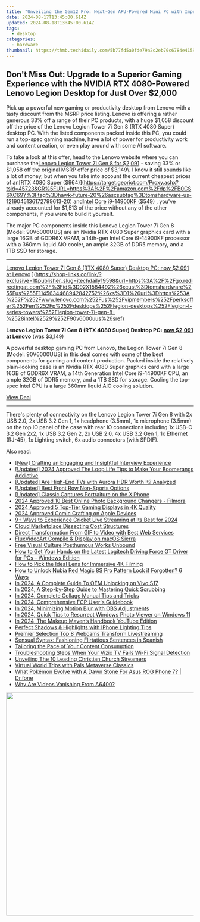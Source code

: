 ```yaml
---
title: "Unveiling the Gem12 Pro: Next-Gen APU-Powered Mini PC with Impressive OCuLink Support & Embedded Display for Optimal User Experience"
date: 2024-08-17T13:45:00.614Z
updated: 2024-08-18T13:45:00.614Z
tags:
  - desktop
categories:
  - hardware
thumbnail: https://thmb.techidaily.com/5b77fd5a0fde79a2c2eb70c6784e4159441548e492bf849faab165ff42ddbd19.jpg
---
```


## Don't Miss Out: Upgrade to a Superior Gaming Experience with the NVIDIA RTX 4080-Powered Lenovo Legion Desktop for Just Over $2,000

Pick up a powerful new gaming or productivity desktop from Lenovo with a tasty discount from the MSRP price listing. Lenovo is offering a rather generous 33% off a range of their PC products, with a huge $1,058 discount off the price of the Lenovo Legion Tower 7i Gen 8 (RTX 4080 Super) desktop PC. With the listed components packed inside this PC, you could run a top-spec gaming machine, have a lot of power for productivity work and content creation, or even play around with some AI software.

 To take a look at this offer, head to the Lenovo website where you can purchase the[Lenovo Legion Tower 7i Gen 8 for $2,091](https://shop-links.co/link/?exclusive=1&publisher_slug=itechdaily19598&url=https%3A%2F%2Fgo.redirectingat.com%2F%3Fid%3D92X1584492%26xcust%3Dtomshardware%255Fus%255F7250785057104458830%26xs%3D1%26url%3Dhttps%253A%252F%252Fwww.lenovo.com%252Fus%252Fvipmembers%252Fperksoffer%252Fen%252Fp%252Fdesktops%252Flegion-desktops%252Flegion-t-series-towers%252Flegion-tower-7i-gen-8-%2528intel%2529%252F90v6000uus%26sref%3Dhttps%253A%252F%252Fwww.tomshardware.com%252Fdesktops%252Fgaming-pcs%252Flenovos-rtx-4080-super-powered-legion-tower-desktop-pc-now-only-dollar1058) \- saving 33% or $1,058 off the original MSRP offer price of $3,149\. I know it still sounds like a lot of money, but when you take into account the current cheapest prices of an[RTX 4080 Super ($964)](https://target.georiot.com/Proxy.ashx?tsid=45723&GR%5FURL=https%3A%2F%2Famazon.com%2Fdp%2FB0CS6XC69Y%3Ftag%3Dhawk-future-20%26ascsubtag%3Dtomshardware-us-1219045136172799613-20) and[Intel Core i9-14900KF ($549)](https://www.bhphotovideo.com/c/product/1781470-REG/intel%5Fbx8071514900kf%5Fcore%5Fi9%5F14900kf%5F24%5Fcore%5Flga.html?BI=20811&KBID=16572&SID=tomshardware-us-1040869819776067337) , you've already accounted for $1,513 of the price without any of the other components, if you were to build it yourself.

 The major PC components inside this Lenovo Legion Tower 7i Gen 8 (Model: 90V6000UUS) are an Nvidia RTX 4080 Super graphics card with a large 16GB of GDDR6X VRAM, a 14th-gen Intel Core i9-14900KF processor with a 360mm liquid AIO cooler, an ample 32GB of DDR5 memory, and a 1TB SSD for storage.

---

[Lenovo Legion Tower 7i Gen 8 (RTX 4080 Super) Desktop PC: now $2,091 at Lenovo](https://cdn.mos.cms.futurecdn.net/YedtNpP3DEhALxoz7LrgEP-200-100.png "Lenovo Legion Tower 7i Gen 8 (RTX 4080 Super) Desktop PC: now $2,091 at Lenovo") ](https://shop-links.co/link/?exclusive=1&publisher_slug=itechdaily19598&url=https%3A%2F%2Fgo.redirectingat.com%2F%3Fid%3D92X1584492%26xcust%3Dtomshardware%255Fus%255F1145634468942842752%26xs%3D1%26url%3Dhttps%253A%252F%252Fwww.lenovo.com%252Fus%252Fvipmembers%252Fperksoffer%252Fen%252Fp%252Fdesktops%252Flegion-desktops%252Flegion-t-series-towers%252Flegion-tower-7i-gen-8-%2528intel%2529%252F90v6000uus%26sref)

 **Lenovo Legion Tower 7i Gen 8 (RTX 4080 Super) Desktop PC:** [**now $2,091 at Lenovo**](https://shop-links.co/link/?exclusive=1&publisher_slug=itechdaily19598&url=https%3A%2F%2Fgo.redirectingat.com%2F%3Fid%3D92X1584492%26xcust%3Dtomshardware%255Fus%255F2325518139888706207%26xs%3D1%26url%3Dhttps%253A%252F%252Fwww.lenovo.com%252Fus%252Fvipmembers%252Fperksoffer%252Fen%252Fp%252Fdesktops%252Flegion-desktops%252Flegion-t-series-towers%252Flegion-tower-7i-gen-8-%2528intel%2529%252F90v6000uus%26sref) (was $3,149)

 A powerful desktop gaming PC from Lenovo, the Legion Tower 7i Gen 8 (Model: 90V6000UUS) in this deal comes with some of the best components for gaming and content production. Packed inside the relatively plain-looking case is an Nvidia RTX 4080 Super graphics card with a large 16GB of GDDR6X VRAM, a 14th Generation Intel Core i9-14900KF CPU, an ample 32GB of DDR5 memory, and a 1TB SSD for storage. Cooling the top-spec Intel CPU is a large 360mm liquid AIO cooling solution.

[View Deal](https://shop-links.co/link/?exclusive=1&publisher_slug=itechdaily19598&url=https%3A%2F%2Fgo.redirectingat.com%2F%3Fid%3D92X1584492%26xcust%3Dtomshardware%255Fus%255F1145634468942842752%26xs%3D1%26url%3Dhttps%253A%252F%252Fwww.lenovo.com%252Fus%252Fvipmembers%252Fperksoffer%252Fen%252Fp%252Fdesktops%252Flegion-desktops%252Flegion-t-series-towers%252Flegion-tower-7i-gen-8-%2528intel%2529%252F90v6000uus%26sref)

---

 There's plenty of connectivity on the Lenovo Legion Tower 7i Gen 8 with 2x USB 2.0, 2x USB 3.2 Gen 1, 1x headphone (3.5mm), 1x microphone (3.5mm) on the top IO panel of the case with rear IO connections including 1x USB-C 3.2 Gen 2x2, 1x USB 3.2 Gen 2, 2x USB 2.0, 4x USB 3.2 Gen 1, 1x Ethernet (RJ-45), 1x Lighting switch, 6x audio connectors (with SPDIF).

<ins class="adsbygoogle"
     style="display:block"
     data-ad-format="autorelaxed"
     data-ad-client="ca-pub-7571918770474297"
     data-ad-slot="1223367746"></ins>



<ins class="adsbygoogle"
     style="display:block"
     data-ad-client="ca-pub-7571918770474297"
     data-ad-slot="8358498916"
     data-ad-format="auto"
     data-full-width-responsive="true"></ins>

<span class="atpl-alsoreadstyle">Also read:</span>
<div><ul>
<li><a href="https://extra-hints.techidaily.com/new-crafting-an-engaging-and-insightful-interview-experience/"><u>[New] Crafting an Engaging and Insightful Interview Experience</u></a></li>
<li><a href="https://instagram-video-recordings.techidaily.com/updated-2024-approved-the-loop-life-tips-to-make-your-boomerangs-addictive/"><u>[Updated] 2024 Approved  The Loop Life  Tips to Make Your Boomerangs Addictive</u></a></li>
<li><a href="https://extra-hints.techidaily.com/updated-are-high-end-tvs-with-aurora-hdr-worth-it-analyzed/"><u>[Updated] Are High-End TVs with Aurora HDR Worth It? Analyzed</u></a></li>
<li><a href="https://extra-hints.techidaily.com/updated-best-front-row-non-sports-options/"><u>[Updated] Best Front Row Non-Sports Options</u></a></li>
<li><a href="https://extra-hints.techidaily.com/updated-classic-captures-portraiture-on-the-xiphone/"><u>[Updated] Classic Captures  Portraiture on the XiPhone</u></a></li>
<li><a href="https://extra-information.techidaily.com/2024-approved-10-best-online-photo-background-changers-filmora/"><u>2024 Approved  10 Best Online Photo Background Changers - Filmora</u></a></li>
<li><a href="https://extra-hints.techidaily.com/2024-approved-5-top-tier-gaming-displays-in-4k-quality/"><u>2024 Approved  5 Top-Tier Gaming Displays in 4K Quality</u></a></li>
<li><a href="https://extra-hints.techidaily.com/2024-approved-comic-crafting-on-apple-devices/"><u>2024 Approved  Comic Crafting on Apple Devices</u></a></li>
<li><a href="https://extra-hints.techidaily.com/9plus-ways-to-experience-cricket-live-streaming-at-its-best-for-2024/"><u>9+ Ways to Experience Cricket Live Streaming at Its Best for 2024</u></a></li>
<li><a href="https://extra-hints.techidaily.com/cloud-marketplace-dissecting-cost-structures/"><u>Cloud Marketplace  Dissecting Cost Structures</u></a></li>
<li><a href="https://extra-hints.techidaily.com/direct-transformation-from-gif-to-video-with-best-web-services/"><u>Direct Transformation From GIF to Video with Best Web Services</u></a></li>
<li><a href="https://extra-hints.techidaily.com/fluxvideoart-compile-and-display-on-macos-sierra/"><u>FluxVideoArt  Compile & Display on macOS Sierra</u></a></li>
<li><a href="https://extra-hints.techidaily.com/free-visual-culture-posthumous-works-unbound/"><u>Free Visual Culture  Posthumous Works Unbound</u></a></li>
<li><a href="https://win-dash.techidaily.com/how-to-get-your-hands-on-the-latest-logitech-driving-force-gt-driver-for-pcs-windows-edition/"><u>How to Get Your Hands on the Latest Logitech Driving Force GT Driver for PCs - Windows Edition</u></a></li>
<li><a href="https://extra-hints.techidaily.com/how-to-pick-the-ideal-lens-for-immersive-4k-filming/"><u>How to Pick the Ideal Lens for Immersive 4K Filming</u></a></li>
<li><a href="https://easy-unlock-android.techidaily.com/how-to-unlock-nubia-red-magic-8s-pro-pattern-lock-if-forgotten-6-ways-by-drfone-android/"><u>How to Unlock Nubia Red Magic 8S Pro Pattern Lock if Forgotten? 6 Ways</u></a></li>
<li><a href="https://android-unlock.techidaily.com/in-2024-a-complete-guide-to-oem-unlocking-on-vivo-s17-by-drfone-android/"><u>In 2024, A Complete Guide To OEM Unlocking on Vivo S17</u></a></li>
<li><a href="https://extra-hints.techidaily.com/in-2024-a-step-by-step-guide-to-mastering-quick-scrubbing/"><u>In 2024, A Step-by-Step Guide to Mastering Quick Scrubbing</u></a></li>
<li><a href="https://extra-hints.techidaily.com/in-2024-complete-collage-manual-tips-and-tricks/"><u>In 2024, Complete Collage Manual  Tips and Tricks</u></a></li>
<li><a href="https://extra-hints.techidaily.com/in-2024-comprehensive-fcp-users-guidebook/"><u>In 2024, Comprehensive FCP User's Guidebook</u></a></li>
<li><a href="https://digital-screen-recording.techidaily.com/in-2024-minimizing-motion-blur-with-obs-adjustments/"><u>In 2024, Minimizing Motion Blur with OBS Adjustments</u></a></li>
<li><a href="https://extra-support.techidaily.com/in-2024-quick-tips-to-resurrect-windows-photo-viewer-on-windows-11/"><u>In 2024, Quick Tips to Resurrect Windows Photo Viewer on Windows 11</u></a></li>
<li><a href="https://youtube-zero.techidaily.com/24-the-makeup-mavens-handbook-youtube-edition/"><u>In 2024, The Makeup Maven’s Handbook  YouTube Edition</u></a></li>
<li><a href="https://extra-hints.techidaily.com/perfect-shadows-and-highlights-with-iphone-lighting-tips/"><u>Perfect Shadows & Highlights with IPhone Lighting Tips</u></a></li>
<li><a href="https://extra-hints.techidaily.com/premier-selection-top-8-webcams-transform-livestreaming/"><u>Premier Selection  Top 8 Webcams Transform Livestreaming</u></a></li>
<li><a href="https://mondly-stories.techidaily.com/sensual-syntax-fashioning-flirtatious-sentences-in-spanish/"><u>Sensual Syntax: Fashioning Flirtatious Sentences in Spanish</u></a></li>
<li><a href="https://extra-hints.techidaily.com/tailoring-the-pace-of-your-content-consumption/"><u>Tailoring the Pace of Your Content Consumption</u></a></li>
<li><a href="https://tech-renaissance.techidaily.com/troubleshooting-steps-when-your-vizio-tv-fails-wi-fi-signal-detection/"><u>Troubleshooting Steps When Your Vizio TV Fails Wi-Fi Signal Detection</u></a></li>
<li><a href="https://extra-hints.techidaily.com/unveiling-the-10-leading-christian-church-streamers/"><u>Unveiling The 10 Leading Christian Church Streamers</u></a></li>
<li><a href="https://extra-hints.techidaily.com/virtual-world-trips-with-pals-metaverse-classics/"><u>Virtual World Trips with Pals  Metaverse Classics</u></a></li>
<li><a href="https://android-pokemon-go.techidaily.com/what-pokemon-evolve-with-a-dawn-stone-for-asus-rog-phone-7-drfone-by-drfone-virtual-android/"><u>What Pokémon Evolve with A Dawn Stone For Asus ROG Phone 7? | Dr.fone</u></a></li>
<li><a href="https://extra-hints.techidaily.com/why-are-videos-vanishing-from-a6400/"><u>Why Are Videos Vanishing From A6400?</u></a></li>
</ul></div>

<!-- affiliate ads begin -->
<a href="https://appsumo.8odi.net/c/5597632/2087394/7443" target="_top" id="2087394"><img src="//a.impactradius-go.com/display-ad/7443-2087394" border="0" alt="" width="1200" height="600"/></a><img height="0" width="0" src="https://appsumo.8odi.net/i/5597632/2087394/7443" style="position:absolute;visibility:hidden;" border="0" />
<!-- affiliate ads end -->